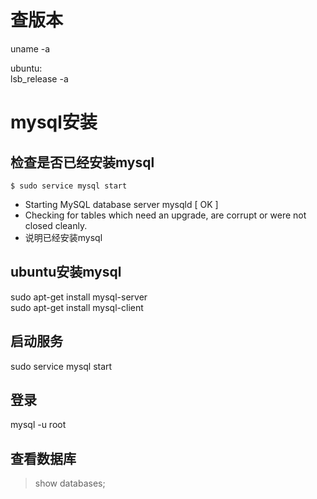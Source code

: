 # 查版本
uname -a  

ubuntu:  
lsb_release -a  

# mysql安装
## 检查是否已经安装mysql
```$ sudo service mysql start```  
* Starting MySQL database server mysqld [ OK ]   
* Checking for tables which need an upgrade, are corrupt or were not closed cleanly.  
* 说明已经安装mysql  

## ubuntu安装mysql
sudo apt-get install mysql-server  
sudo apt-get install mysql-client  

## 启动服务
sudo service mysql start  

## 登录
mysql -u root  

## 查看数据库
> show databases;  